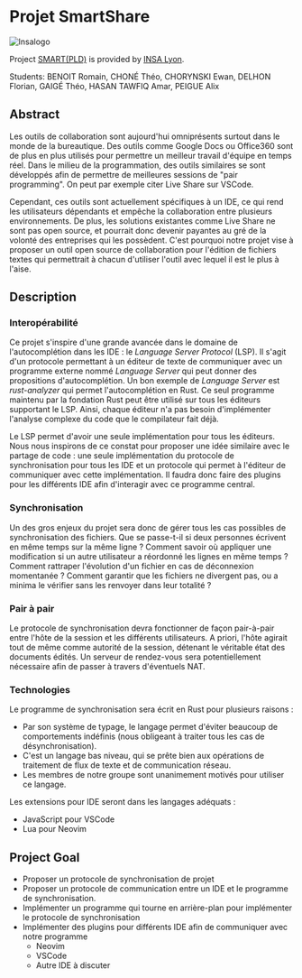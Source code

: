 # Projet SmartShare

![Insalogo](./images/logo-insa_0.png)

Project [SMART(PLD)](riccardotommasini.com/teaching/smart) is provided by [INSA Lyon](https://www.insa-lyon.fr/).

Students: BENOIT Romain, CHONÉ Théo, CHORYNSKI Ewan, DELHON Florian, GAIGÉ Théo, HASAN TAWFIQ Amar, PEIGUE Alix

## Abstract

Les outils de collaboration sont aujourd'hui omniprésents surtout dans le monde de la bureautique. Des outils comme Google Docs ou Office360 sont de plus en plus utilisés pour permettre un meilleur travail d'équipe en temps réel. Dans le milieu de la programmation, des outils similaires se sont développés afin de permettre de meilleures sessions de "pair programming". On peut par exemple citer Live Share sur VSCode.

Cependant, ces outils sont actuellement spécifiques à un IDE, ce qui rend les utilisateurs dépendants et empêche la collaboration entre plusieurs environnements. De plus, les solutions existantes comme Live Share ne sont pas open source, et pourrait donc devenir payantes au gré de la volonté des entreprises qui les possèdent. C'est pourquoi notre projet vise à proposer un outil open source de collaboration pour l'édition de fichiers textes qui permettrait à chacun d'utiliser l'outil avec lequel il est le plus à l'aise.

## Description

### Interopérabilité

Ce projet s'inspire d'une grande avancée dans le domaine de l'autocomplétion dans les IDE : le *Language Server Protocol* (LSP). Il s'agit d'un protocole permettant à un éditeur de texte de communiquer avec un programme externe nommé *Language Server* qui peut donner des propositions d'autocomplétion. Un bon exemple de *Language Server* est *rust-analyzer* qui permet l'autocomplétion en Rust. Ce seul programme maintenu par la fondation Rust peut être utilisé sur tous les éditeurs supportant le LSP. Ainsi, chaque éditeur n'a pas besoin d'implémenter l'analyse complexe du code que le compilateur fait déjà.

Le LSP permet d'avoir une seule implémentation pour tous les éditeurs. Nous nous inspirons de ce constat pour proposer une idée similaire avec le partage de code : une seule implémentation du protocole de synchronisation pour tous les IDE et un protocole qui permet à l'éditeur de communiquer avec cette implémentation. Il faudra donc faire des plugins pour les différents IDE afin d'interagir avec ce programme central.

### Synchronisation

Un des gros enjeux du projet sera donc de gérer tous les cas possibles de synchronisation des fichiers. Que se passe-t-il si deux personnes écrivent en même temps sur la même ligne ? Comment savoir où appliquer une modification si un autre utilisateur a réordonné les lignes en même temps ? Comment rattraper l'évolution d'un fichier en cas de déconnexion momentanée ? Comment garantir que les fichiers ne divergent pas, ou a minima le vérifier sans les renvoyer dans leur totalité ?

### Pair à pair

Le protocole de synchronisation devra fonctionner de façon pair-à-pair entre l'hôte de la session et les différents utilisateurs. A priori, l'hôte agirait tout de même comme autorité de la session, détenant le véritable état des documents édités. Un serveur de rendez-vous sera potentiellement nécessaire afin de passer à travers d'éventuels NAT.

### Technologies

Le programme de synchronisation sera écrit en Rust pour plusieurs raisons :
- Par son système de typage, le langage permet d'éviter beaucoup de comportements indéfinis (nous obligeant à traiter tous les cas de désynchronisation).
- C'est un langage bas niveau, qui se prête bien aux opérations de traitement de flux de texte et de communication réseau.
- Les membres de notre groupe sont unanimement motivés pour utiliser ce langage.

Les extensions pour IDE seront dans les langages adéquats :
- JavaScript pour VSCode
- Lua pour Neovim

## Project Goal

- Proposer un protocole de synchronisation de projet
- Proposer un protocole de communication entre un IDE et le programme de synchronisation.
- Implémenter un programme qui tourne en arrière-plan pour implémenter le protocole de synchronisation
- Implémenter des plugins pour différents IDE afin de communiquer avec notre programme
  - Neovim
  - VSCode
  - Autre IDE à discuter
